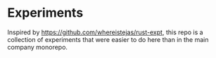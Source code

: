 # Experiments

Inspired by https://github.com/whereistejas/rust-expt, this repo is a collection of experiments that were easier to do here than in the main company monorepo.
